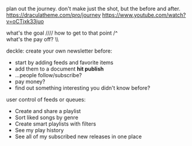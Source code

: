 plan out the journey. don't make just the shot, but the before and after.
https://draculatheme.com/pro/journey
https://www.youtube.com/watch?v=oCTjxk33juo

what's the goal ////
how to get to that point /^\
what's the pay off? \\\

deckle: create your own newsletter
before:
- start by adding feeds and favorite items
- add them to a document
**hit publish**
- ...people follow/subscribe? 
- pay money? 
- find out something interesting you didn't know before?

user control of feeds or queues:

- Create and share a playlist
- Sort liked songs by genre
- Create smart playlists with filters
- See my play history
- See all of my subscribed new releases in one place
